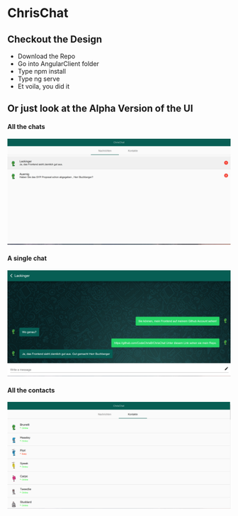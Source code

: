 # ChrisChat

## Checkout the Design

- Download the Repo
- Go into AngularClient folder
- Type npm install
- Type ng serve
- Et voila, you did it

## Or just look at the Alpha Version of the UI

#### All the chats

![Screenshot](https://github.com/CodeChrisB/ChrisChat/blob/main/chats.PNG)


#### A single chat

![Screenshot](https://github.com/CodeChrisB/ChrisChat/blob/main/chat.PNG)


#### All the contacts

![Screenshot](https://github.com/CodeChrisB/ChrisChat/blob/main/contacts.PNG)

